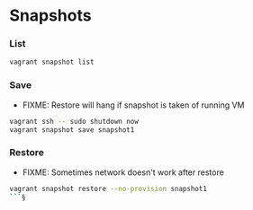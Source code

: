 # Snapshots
### List
```bash
vagrant snapshot list
```

### Save
- FIXME: Restore will hang if snapshot is taken of running VM
```bash
vagrant ssh -- sudo shutdown now
vagrant snapshot save snapshot1
```

### Restore
- FIXME: Sometimes network doesn't work after restore
```bash
vagrant snapshot restore --no-provision snapshot1
```§